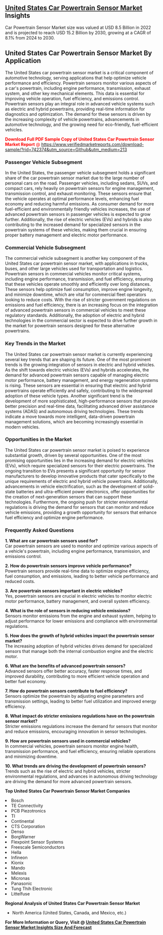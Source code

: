 <h2><a href="https://www.verifiedmarketreports.com/download-sample/?rid=742374&amp;utm_source=Github&amp;utm_medium=213" target="_blank">United States Car Powertrain Sensor Market</a> Insights</h2><p>Car Powertrain Sensor Market size was valued at USD 8.5 Billion in 2022 and is projected to reach USD 15.2 Billion by 2030, growing at a CAGR of 8.1% from 2024 to 2030.</p><p><h2>United States Car Powertrain Sensor Market By Application</h2><p>The United States car powertrain sensor market is a critical component of automotive technology, serving applications that help optimize vehicle performance and efficiency. Powertrain sensors monitor various aspects of a car's powertrain, including engine performance, transmission, exhaust system, and other key mechanical elements. This data is essential for improving vehicle operation, fuel efficiency, and emissions control. Powertrain sensors play an integral role in advanced vehicle systems such as electric and hybrid powertrains, providing real-time information for diagnostics and optimization. The demand for these sensors is driven by the increasing complexity of vehicle powertrains, advancements in automotive technology, and the growing need for eco-friendly, fuel-efficient vehicles.<p><span class=""><span style="color: #ff0000;"><strong>Download Full PDF Sample Copy of United States Car Powertrain Sensor Market Report</strong> @ </span><a href="https://www.verifiedmarketreports.com/download-sample/?rid=742374&amp;utm_source=Github&amp;utm_medium=213" target="_blank">https://www.verifiedmarketreports.com/download-sample/?rid=742374&amp;utm_source=Github&amp;utm_medium=213</a></span></p><h3>Passenger Vehicle Subsegment</h3><p>In the United States, the passenger vehicle subsegment holds a significant share of the car powertrain sensor market due to the large number of personal cars on the road. Passenger vehicles, including sedans, SUVs, and compact cars, rely heavily on powertrain sensors for engine management, transmission control, and exhaust monitoring. These sensors ensure that the vehicle operates at optimal performance levels, enhancing fuel economy and reducing harmful emissions. As consumer demand for more fuel-efficient and environmentally friendly vehicles increases, the use of advanced powertrain sensors in passenger vehicles is expected to grow further. Additionally, the rise of electric vehicles (EVs) and hybrids is also contributing to the increased demand for specialized sensors in the powertrain systems of these vehicles, making them crucial in ensuring proper battery management and electric motor performance.<h3>Commercial Vehicle Subsegment</h3><p>The commercial vehicle subsegment is another key component of the United States car powertrain sensor market, with applications in trucks, buses, and other large vehicles used for transportation and logistics. Powertrain sensors in commercial vehicles monitor critical systems, including engine performance, transmission, and fuel efficiency, ensuring that these vehicles operate smoothly and efficiently over long distances. These sensors help optimize fuel consumption, improve engine longevity, and minimize downtime, which are vital for commercial fleet operators looking to reduce costs. With the rise of stricter government regulations on emissions and fuel efficiency, there is an increasing focus on the integration of advanced powertrain sensors in commercial vehicles to meet these regulatory standards. Additionally, the adoption of electric and hybrid technologies in the commercial sector is expected to drive further growth in the market for powertrain sensors designed for these alternative powertrains.<h3>Key Trends in the Market</h3><p>The United States car powertrain sensor market is currently experiencing several key trends that are shaping its future. One of the most prominent trends is the growing integration of sensors in electric and hybrid vehicles. As the shift towards electric vehicles (EVs) and hybrids accelerates, the demand for advanced powertrain sensors capable of managing electric motor performance, battery management, and energy regeneration systems is rising. These sensors are essential in ensuring that electric and hybrid powertrains operate efficiently and safely, contributing to the widespread adoption of these vehicle types. Another significant trend is the development of more sophisticated, high-performance sensors that provide better precision and real-time data, facilitating advanced driver assistance systems (ADAS) and autonomous driving technologies. These trends indicate a move towards more intelligent, data-driven powertrain management solutions, which are becoming increasingly essential in modern vehicles.<h3>Opportunities in the Market</h3><p>The United States car powertrain sensor market is poised to experience substantial growth, driven by several opportunities. One of the most promising opportunities lies in the increasing demand for electric vehicles (EVs), which require specialized sensors for their electric powertrains. The ongoing transition to EVs presents a significant opportunity for sensor manufacturers to develop innovative products that cater specifically to the unique requirements of electric and hybrid vehicle powertrains. Additionally, advancements in vehicle electrification, such as the development of solid-state batteries and ultra-efficient power electronics, offer opportunities for the creation of next-generation sensors that can support these technologies. Furthermore, the ongoing push for stricter environmental regulations is driving the demand for sensors that can monitor and reduce vehicle emissions, providing a growth opportunity for sensors that enhance fuel efficiency and optimize engine performance.<h3>Frequently Asked Questions</h3><p><strong>1. What are car powertrain sensors used for?</strong><br> Car powertrain sensors are used to monitor and optimize various aspects of a vehicle's powertrain, including engine performance, transmission, and emissions control.</p><p><strong>2. How do powertrain sensors improve vehicle performance?</strong><br> Powertrain sensors provide real-time data to optimize engine efficiency, fuel consumption, and emissions, leading to better vehicle performance and reduced costs.</p><p><strong>3. Are powertrain sensors important in electric vehicles?</strong><br> Yes, powertrain sensors are crucial in electric vehicles to monitor electric motor performance, battery management, and overall system efficiency.</p><p><strong>4. What is the role of sensors in reducing vehicle emissions?</strong><br> Sensors monitor emissions from the engine and exhaust system, helping to adjust performance for lower emissions and compliance with environmental regulations.</p><p><strong>5. How does the growth of hybrid vehicles impact the powertrain sensor market?</strong><br> The increasing adoption of hybrid vehicles drives demand for specialized sensors that manage both the internal combustion engine and the electric motor.</p><p><strong>6. What are the benefits of advanced powertrain sensors?</strong><br> Advanced sensors offer better accuracy, faster response times, and improved durability, contributing to more efficient vehicle operation and better fuel economy.</p><p><strong>7. How do powertrain sensors contribute to fuel efficiency?</strong><br> Sensors optimize the powertrain by adjusting engine parameters and transmission settings, leading to better fuel utilization and improved energy efficiency.</p><p><strong>8. What impact do stricter emissions regulations have on the powertrain sensor market?</strong><br> Stricter emissions regulations increase the demand for sensors that monitor and reduce emissions, encouraging innovation in sensor technologies.</p><p><strong>9. How are powertrain sensors used in commercial vehicles?</strong><br> In commercial vehicles, powertrain sensors monitor engine health, transmission performance, and fuel efficiency, ensuring reliable operations and minimizing downtime.</p><p><strong>10. What trends are driving the development of powertrain sensors?</strong><br> Trends such as the rise of electric and hybrid vehicles, stricter environmental regulations, and advances in autonomous driving technology are driving the demand for more advanced powertrain sensors.</p></p><p><strong>Top United States Car Powertrain Sensor Market Companies</strong></p><div data-test-id=""><p><li>Bosch</li><li> TE Connectivity</li><li> PCB Piezotronics</li><li> TI</li><li> Continental</li><li> CTS Corporation</li><li> Denso</li><li> BorgWarner</li><li> Flexpoint Sensor Systems</li><li> Freescale Semiconductors</li><li> Hella</li><li> Infineon</li><li> Kionix</li><li> Mando</li><li> Melexis</li><li> Micronas</li><li> Panasonic</li><li> Tung Thih Electronic</li><li> Littelfuse</li></p><div><strong>Regional Analysis of&nbsp;United States Car Powertrain Sensor Market</strong></div><ul><li dir="ltr"><p dir="ltr">North America&nbsp;(United States, Canada, and Mexico, etc.)</p></li></ul><p><strong>For More Information or Query, Visit @&nbsp;</strong><strong><a href="https://www.verifiedmarketreports.com/product/car-powertrain-sensor-market/?utm_source=Github&amp;utm_medium=213" target="_blank">United States Car Powertrain Sensor Market Insights Size And Forecast</a></strong></p></div>
